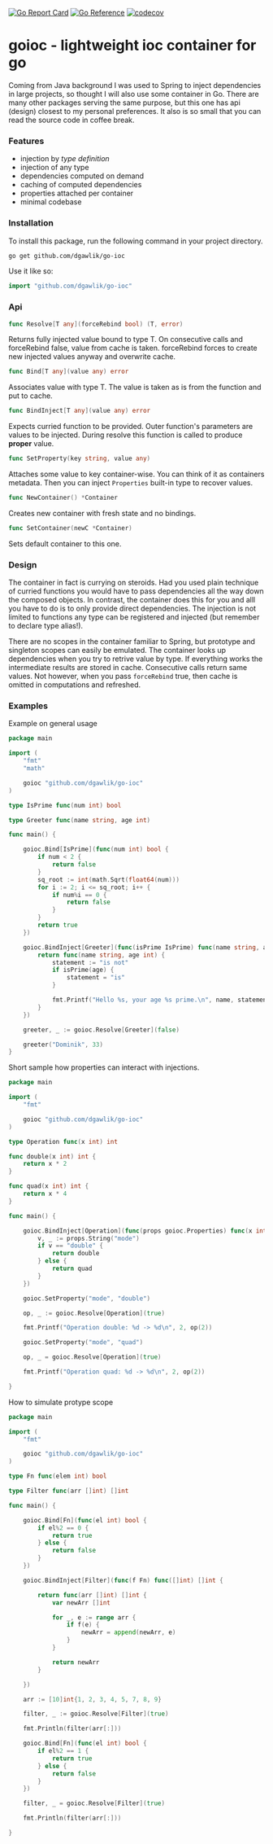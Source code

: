 [![Go Report Card](https://goreportcard.com/badge/github.com/dgawlik/go-ioc)](https://goreportcard.com/report/github.com/dgawlik/go-ioc)
[![Go Reference](https://pkg.go.dev/badge/github.com/dgawlik/go-ioc.svg)](https://pkg.go.dev/github.com/dgawlik/go-ioc)
[![codecov](https://codecov.io/gh/dgawlik/go-ioc/branch/main/graph/badge.svg?token=01D16O3TW8)](https://codecov.io/gh/dgawlik/go-ioc)

# goioc - lightweight ioc container for go

Coming from Java background I was used to Spring to inject dependencies in large projects, so thought I will also use some container in Go. 
There are many other packages serving the same purpose, but this one has api (design) closest to my personal preferences. It also 
is so small that you can read the source code in coffee break.

### Features

* injection by *type definition*
* injection of any type
* dependencies computed on demand
* caching of computed dependencies
* properties attached per container
* minimal codebase


### Installation

To install this package, run the following command in your project directory.

```bash
go get github.com/dgawlik/go-ioc
```

Use it like so:

```go
import "github.com/dgawlik/go-ioc"
```

### Api

```go
func Resolve[T any](forceRebind bool) (T, error) 
```

Returns fully injected value bound to type T. On consecutive calls and forceRebind false, value from
cache is taken. forceRebind forces to create new injected values anyway and overwrite cache.


```go
func Bind[T any](value any) error
```

Associates value with type T. The value is taken as is from the function and put to cache.


```go
func BindInject[T any](value any) error
```

Expects curried function to be provided. Outer function's parameters are values to be injected. During
resolve this function is called to produce **proper** value.

```go
func SetProperty(key string, value any) 
```

Attaches some value to key container-wise. You can think of it as containers metadata. Then you can
inject `Properties` built-in type to recover values.

```go
func NewContainer() *Container 
```

Creates new container with fresh state and no bindings.

```go
func SetContainer(newC *Container)
```

Sets default container to this one.


### Design

The container in fact is currying on steroids. Had you used plain technique of curried functions you would 
have to pass dependencies all the way down the composed objects. In contrast, the container does this for you and alll you 
have to do is to only provide direct  dependencies. The injection is not limited to functions any type can be registered and 
injected (but remember to declare type alias!).

There are no scopes in the container familiar to Spring, but prototype and singleton scopes can easily be emulated. The container
looks up dependencies when you try to retrive value by type. If everything works the intermediate results are stored in cache. Consecutive
calls return same values. Not however, when you pass `forceRebind` true, then cache is omitted in computations and refreshed.


### Examples

Example on general usage

```go
package main

import (
	"fmt"
	"math"

	goioc "github.com/dgawlik/go-ioc"
)

type IsPrime func(num int) bool

type Greeter func(name string, age int)

func main() {

	goioc.Bind[IsPrime](func(num int) bool {
		if num < 2 {
			return false
		}
		sq_root := int(math.Sqrt(float64(num)))
		for i := 2; i <= sq_root; i++ {
			if num%i == 0 {
				return false
			}
		}
		return true
	})

	goioc.BindInject[Greeter](func(isPrime IsPrime) func(name string, age int) {
		return func(name string, age int) {
			statement := "is not"
			if isPrime(age) {
				statement = "is"
			}

			fmt.Printf("Hello %s, your age %s prime.\n", name, statement)
		}
	})

	greeter, _ := goioc.Resolve[Greeter](false)

	greeter("Dominik", 33)
}
```


Short sample how properties can interact with injections.

```go
package main

import (
	"fmt"

	goioc "github.com/dgawlik/go-ioc"
)

type Operation func(x int) int

func double(x int) int {
	return x * 2
}

func quad(x int) int {
	return x * 4
}

func main() {

	goioc.BindInject[Operation](func(props goioc.Properties) func(x int) int {
		v, _ := props.String("mode")
		if v == "double" {
			return double
		} else {
			return quad
		}
	})

	goioc.SetProperty("mode", "double")

	op, _ := goioc.Resolve[Operation](true)

	fmt.Printf("Operation double: %d -> %d\n", 2, op(2))

	goioc.SetProperty("mode", "quad")

	op, _ = goioc.Resolve[Operation](true)

	fmt.Printf("Operation quad: %d -> %d\n", 2, op(2))

}
```

How to simulate protype scope

```go
package main

import (
	"fmt"

	goioc "github.com/dgawlik/go-ioc"
)

type Fn func(elem int) bool

type Filter func(arr []int) []int

func main() {

	goioc.Bind[Fn](func(el int) bool {
		if el%2 == 0 {
			return true
		} else {
			return false
		}
	})

	goioc.BindInject[Filter](func(f Fn) func([]int) []int {

		return func(arr []int) []int {
			var newArr []int

			for _, e := range arr {
				if f(e) {
					newArr = append(newArr, e)
				}
			}

			return newArr
		}

	})

	arr := [10]int{1, 2, 3, 4, 5, 7, 8, 9}

	filter, _ := goioc.Resolve[Filter](true)

	fmt.Println(filter(arr[:]))

	goioc.Bind[Fn](func(el int) bool {
		if el%2 == 1 {
			return true
		} else {
			return false
		}
	})

	filter, _ = goioc.Resolve[Filter](true)

	fmt.Println(filter(arr[:]))

}
```
